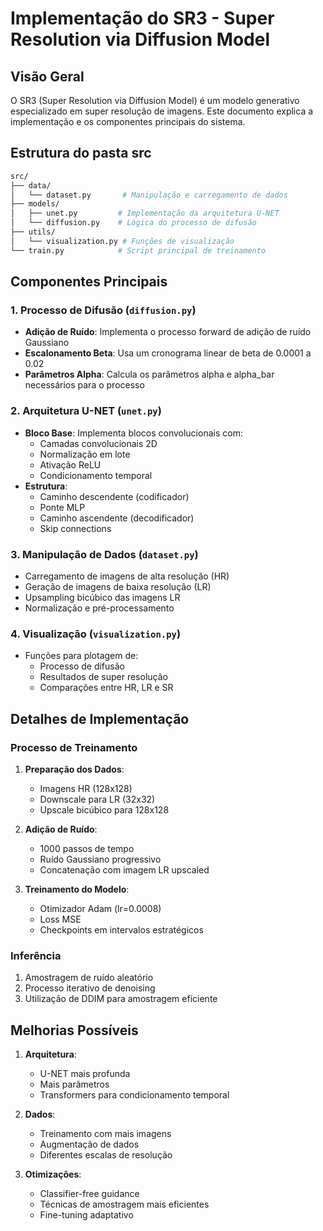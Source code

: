 # Implementação do SR3 - Super Resolution via Diffusion Model

## Visão Geral

O SR3 (Super Resolution via Diffusion Model) é um modelo generativo especializado em super resolução de imagens. Este documento explica a implementação e os componentes principais do sistema.

## Estrutura do pasta src

``` bash
src/
├── data/
│   └── dataset.py       # Manipulação e carregamento de dados
├── models/
│   ├── unet.py         # Implementação da arquitetura U-NET
│   └── diffusion.py    # Lógica do processo de difusão
├── utils/
│   └── visualization.py # Funções de visualização
└── train.py            # Script principal de treinamento
```

## Componentes Principais

### 1. Processo de Difusão (`diffusion.py`)

- **Adição de Ruído**: Implementa o processo forward de adição de ruído Gaussiano
- **Escalonamento Beta**: Usa um cronograma linear de beta de 0.0001 a 0.02
- **Parâmetros Alpha**: Calcula os parâmetros alpha e alpha_bar necessários para o processo

### 2. Arquitetura U-NET (`unet.py`)

- **Bloco Base**: Implementa blocos convolucionais com:
  - Camadas convolucionais 2D
  - Normalização em lote
  - Ativação ReLU
  - Condicionamento temporal
- **Estrutura**:
  - Caminho descendente (codificador)
  - Ponte MLP
  - Caminho ascendente (decodificador)
  - Skip connections

### 3. Manipulação de Dados (`dataset.py`)

- Carregamento de imagens de alta resolução (HR)
- Geração de imagens de baixa resolução (LR)
- Upsampling bicúbico das imagens LR
- Normalização e pré-processamento

### 4. Visualização (`visualization.py`)

- Funções para plotagem de:
  - Processo de difusão
  - Resultados de super resolução
  - Comparações entre HR, LR e SR

## Detalhes de Implementação

### Processo de Treinamento

1. **Preparação dos Dados**:
   - Imagens HR (128x128)
   - Downscale para LR (32x32)
   - Upscale bicúbico para 128x128

2. **Adição de Ruído**:
   - 1000 passos de tempo
   - Ruído Gaussiano progressivo
   - Concatenação com imagem LR upscaled

3. **Treinamento do Modelo**:
   - Otimizador Adam (lr=0.0008)
   - Loss MSE
   - Checkpoints em intervalos estratégicos

### Inferência

1. Amostragem de ruído aleatório
2. Processo iterativo de denoising
3. Utilização de DDIM para amostragem eficiente

## Melhorias Possíveis

1. **Arquitetura**:
   - U-NET mais profunda
   - Mais parâmetros
   - Transformers para condicionamento temporal

2. **Dados**:
   - Treinamento com mais imagens
   - Augmentação de dados
   - Diferentes escalas de resolução

3. **Otimizações**:
   - Classifier-free guidance
   - Técnicas de amostragem mais eficientes
   - Fine-tuning adaptativo
